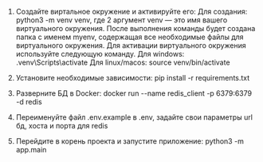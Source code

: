 1) Создайте виртальное окружение и активируйте его:
Для создания: python3 -m venv venv, где 2 аргумент venv — это имя вашего виртуального окружения.
После выполнения команды будет создана папка с именем myenv, содержащая все необходимые файлы для виртуального окружения. 
Для активации виртуального окружения используйте следующую команду. Для windows: .venv\Scripts\activate Для linux/macos: source venv/bin/activate

2) Установите необходимые зависимости:
 pip install -r requirements.txt
3) Разверните БД в Docker:
 docker run --name redis_client -p 6379:6379 -d redis
4) Переименуйте файл .env.example в .env, задайте свои параметры url бд, хоста и порта для redis
5) Перейдите в корень проекта и запустите приложение:
 python3 -m app.main
